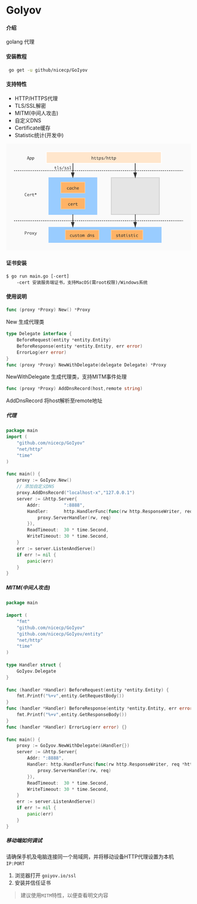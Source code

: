 # GoIyov

#### 介绍
golang 代理


#### 安装教程
```bash
 go get -u github/nicecp/GoIyov
```

#### 支持特性
* HTTP/HTTPS代理
* TLS/SSL解密
* MITM(中间人攻击)
* 自定义DNS
* Certificate缓存
* Statistic统计(开发中)

![软件结构图](docs/GoIyov.jpg)

#### 证书安装
```
$ go run main.go [-cert]
    -cert 安装服务端证书，支持MacOS(需root权限)/Windows系统
```

#### 使用说明
```go
func (proxy *Proxy) New() *Proxy
```
New 生成代理类

```go
type Delegate interface {
	BeforeRequest(entity *entity.Entity)
	BeforeResponse(entity *entity.Entity, err error)
	ErrorLog(err error)
}
func (proxy *Proxy) NewWithDelegate(delegate Delegate) *Proxy
```
NewWithDelegate 生成代理类，支持MITM事件处理
```go
func (proxy *Proxy) AddDnsRecord(host,remote string)
```
AddDnsRecord 将host解析至remote地址
##### 代理
```go
package main
import (
	"github.com/nicecp/GoIyov"
	"net/http"
	"time"
)

func main() {
	proxy := GoIyov.New()
	// 添加自定义DNS
	proxy.AddDnsRecord("localhost-x","127.0.0.1")
	server := &http.Server{
		Addr:         ":8888",
		Handler:	  http.HandlerFunc(func(rw http.ResponseWriter, req *http.Request) {
			proxy.ServerHandler(rw, req)
		}),
		ReadTimeout:  30 * time.Second,
		WriteTimeout: 30 * time.Second,
	}
	err := server.ListenAndServe()
	if err != nil {
		panic(err)
	}
}
```
##### MITM(中间人攻击)
```go
package main

import (
	"fmt"
	"github.com/nicecp/GoIyov"
	"github.com/nicecp/GoIyov/entity"
	"net/http"
	"time"
)

type Handler struct {
	GoIyov.Delegate
}

func (handler *Handler) BeforeRequest(entity *entity.Entity) {
	fmt.Printf("%+v",entity.GetRequestBody())
}
func (handler *Handler) BeforeResponse(entity *entity.Entity, err error) {
	fmt.Printf("%+v",entity.GetResponseBody())
}
func (handler *Handler) ErrorLog(err error) {}

func main() {
	proxy := GoIyov.NewWithDelegate(&Handler{})
	server := &http.Server{
		Addr: ":8888",
		Handler: http.HandlerFunc(func(rw http.ResponseWriter, req *http.Request) {
			proxy.ServerHandler(rw, req)
		}),
		ReadTimeout:  30 * time.Second,
		WriteTimeout: 30 * time.Second,
	}
	err := server.ListenAndServe()
	if err != nil {
		panic(err)
	}
}
```
##### 移动端如何调试
请确保手机及电脑连接同一个局域网，并将移动设备HTTP代理设置为本机`IP:PORT`
1. 浏览器打开 `goiyov.io/ssl`
2. 安装并信任证书
> 建议使用`MITM`特性，以便查看明文内容

